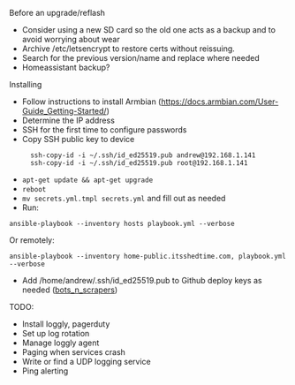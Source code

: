 Before an upgrade/reflash
* Consider using a new SD card so the old one acts as a backup and to avoid worrying about wear
* Archive /etc/letsencrypt to restore certs without reissuing.
* Search for the previous version/name and replace where needed
* Homeassistant backup?

Installing
* Follow instructions to install Armbian (https://docs.armbian.com/User-Guide_Getting-Started/)
* Determine the IP address
* SSH for the first time to configure passwords
* Copy SSH public key to device
  ```
    ssh-copy-id -i ~/.ssh/id_ed25519.pub andrew@192.168.1.141
    ssh-copy-id -i ~/.ssh/id_ed25519.pub root@192.168.1.141
  ```
* `apt-get update && apt-get upgrade`
*  `reboot`
* `mv secrets.yml.tmpl secrets.yml` and fill out as needed
* Run:
```
ansible-playbook --inventory hosts playbook.yml --verbose
```
Or remotely:
```
ansible-playbook --inventory home-public.itsshedtime.com, playbook.yml --verbose
```
* Add /home/andrew/.ssh/id_ed25519.pub to Github deploy keys as needed ([bots_n_scrapers](https://github.com/metcalf/bots_n_scrapers/settings/keys))

TODO:
* Install loggly, pagerduty
* Set up log rotation
* Manage loggly agent
* Paging when services crash
* Write or find a UDP logging service
* Ping alerting
